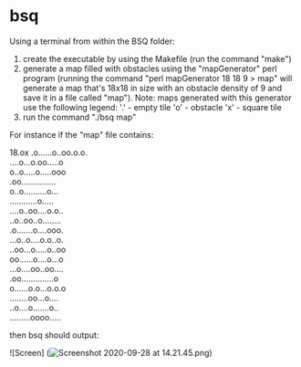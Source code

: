 # bsq

Using a terminal from within the BSQ folder:

1. create the executable by using the Makefile (run the command "make")
2. generate a map filled with obstacles using the "mapGenerator" perl program (running the command "perl mapGenerator 18 18 9 > map" will generate a map that's 18x18 in size with an obstacle density of 9 and save it in a file called "map"). Note: maps generated with this generator use the following legend:
'.' - empty tile
'o' - obstacle
'x' - square tile
3. run the command "./bsq map"

For instance if the "map" file contains:

18.ox 
.o......o..oo.o.o.  
....o...o.oo.....o  
o..o.....o.....ooo  
.oo...............  
o..o..........o...  
............o.....  
....o..oo....o.o..  
..o..oo..o........  
.o.......o....ooo.  
...o..o....o.o..o.  
..oo...o.....o..oo  
oo......o....o...o  
...o....oo..oo....  
.oo..............o  
o......o.o...o.o.o  
........oo...o....  
..o....o.......o..  
.........oooo.....  

then bsq should output:

![Screen]
(<img src="/bsq/blob/master/Screenshot%202020-09-28%20at%2014.21.45.png?raw=true" alt="Screenshot 2020-09-28 at 14.21.45.png">)
